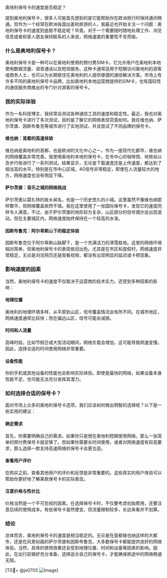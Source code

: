 奥地利保号卡的速度是否稳定？

提到奥地利保号卡，很多人可能首先想到的是它能帮助你在欧洲旅行时保持通讯畅通。但作为一个经常在欧洲各国出差和旅游的人，我最近也开始关注一个问题：奥地利保号卡的速度到底稳不稳定呢？毕竟，对于一个需要随时随地处理工作、浏览信息或者和家人朋友保持联系的人来说，网络速度的重要性不言而喻。

### 什么是奥地利保号卡？

奥地利保号卡是一种可以在奥地利使用的预付费SIM卡。它允许用户在奥地利本地使用数据流量、语音通话以及短信服务。这种卡通常适用于短期访问奥地利的游客或商务人士，也可以为长期居住在奥地利的人提供便捷的通信解决方案。市场上有许多不同的奥地利保号卡品牌，比如奥地利本地运营商提供的SIM卡，也有国际性的通信服务商推出的专门针对游客的保号卡。

### 我的实际体验

作为一名科技博主，我经常会测试各种通信工具的速度和稳定性。最近，我也对奥地利保号卡进行了多次测试，目的是了解它的网络表现究竟如何。我在维也纳、萨尔茨堡、因斯布鲁克等城市进行了实地测试，并且尝试了不同品牌的保号卡。

#### 维也纳：首都的高速体验

维也纳是奥地利的首都，也是欧洲的文化中心之一。作为一座现代化都市，维也纳的网络覆盖非常完善。我使用奥地利本地的保号卡，在市中心的咖啡馆、地铁站以及步行街进行了一系列测试。结果显示，无论是下载速度还是上传速度，都达到了相当高的水平。特别是在市中心区域，4G信号非常稳定，即使在人流量较大的地方，网络速度也没有明显下降。

#### 萨尔茨堡：音乐之城的网络挑战

萨尔茨堡以莫扎特的故乡闻名，也是一个历史悠久的小城。这里虽然不像维也纳那样繁华，但网络覆盖依然不错。我在这里使用了一张国际保号卡，发现它的速度同样令人满意。不过，由于萨尔茨堡的地形较为复杂，山区部分的信号偶尔会出现波动。但在主要城区内，网络速度始终保持在一个较高的水准。

#### 因斯布鲁克：阿尔卑斯山下的稳定体验

因斯布鲁克位于阿尔卑斯山脉脚下，是一个充满活力的滑雪胜地。这里的网络环境相对简单，但奥地利保号卡的表现依旧出色。尤其是在市区和度假村，网络速度非常稳定，无论是浏览网页还是观看视频，都没有出现明显的延迟或卡顿现象。

### 影响速度的因素

当然，奥地利保号卡的速度不仅取决于运营商的技术实力，还受到多种因素的影响：

#### 地理位置

奥地利的地理环境多样，从平原到山区，信号覆盖情况会有所不同。在城市地区，网络速度通常比较快；而在偏远山区，信号可能会减弱。

#### 时间和人流量

高峰时段，比如节假日或大型活动期间，网络负载会增加，这可能导致网速变慢。因此，选择合适的时间使用网络非常重要。

#### 设备性能

你的手机或其他设备的性能也会影响实际体验。即使是最快的网络，如果设备本身性能不足，也可能无法充分发挥其潜力。

### 如何选择合适的保号卡？

面对市场上众多的奥地利保号卡选项，我们应该如何做出明智的选择呢？以下是一些实用的建议：

#### 确定需求

首先，你需要明确自己的需求。如果你只是想在奥地利短期使用网络，那么一张简单的预付费保号卡就足够了。但如果你需要长时间使用，或者对网络速度有较高要求，那么选择一款支持高速网络的保号卡会更合适。

#### 查看用户评价

在购买之前，查看其他用户的评价和反馈是非常重要的。这些真实的用户体验可以帮助你更好地了解某款保号卡的实际表现。

#### 注意价格与性价比

价格当然是一个不可忽视的因素。在选择保号卡时，不仅要考虑初始费用，还要注意后续的使用成本。有些保号卡虽然便宜，但流量限制较多，长远来看并不划算。

### 结论

总体而言，奥地利保号卡的速度是相当稳定的。无论是在首都维也纳这样的大都市，还是在风景如画的萨尔茨堡和因斯布鲁克，大多数保号卡都能提供良好的网络体验。当然，具体的使用效果还会受到地理位置、时间和设备等因素的影响。因此，在出行前做好充分准备，选择适合自己的保号卡，才能确保旅途中的网络畅通无阻。

[TG💪+ @jx0703 ![Image](https://github.com/user-attachments/assets/dbca1d08-cadb-493c-b0ec-ad6f7a83f270)]